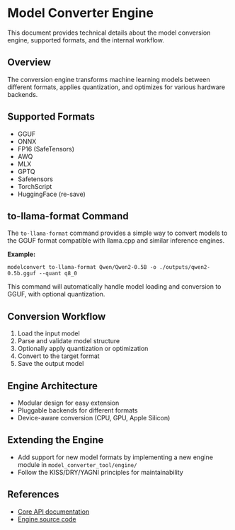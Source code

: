 # Model Converter Engine

This document provides technical details about the model conversion engine, supported formats, and the internal workflow.

## Overview
The conversion engine transforms machine learning models between different formats, applies quantization, and optimizes for various hardware backends.

## Supported Formats
- GGUF
- ONNX
- FP16 (SafeTensors)
- AWQ
- MLX
- GPTQ
- Safetensors
- TorchScript
- HuggingFace (re-save)

## to-llama-format Command

The `to-llama-format` command provides a simple way to convert models to the GGUF format compatible with llama.cpp and similar inference engines.

**Example:**

```
modelconvert to-llama-format Qwen/Qwen2-0.5B -o ./outputs/qwen2-0.5b.gguf --quant q8_0
```

This command will automatically handle model loading and conversion to GGUF, with optional quantization.

## Conversion Workflow
1. Load the input model
2. Parse and validate model structure
3. Optionally apply quantization or optimization
4. Convert to the target format
5. Save the output model

## Engine Architecture
- Modular design for easy extension
- Pluggable backends for different formats
- Device-aware conversion (CPU, GPU, Apple Silicon)

## Extending the Engine
- Add support for new model formats by implementing a new engine module in `model_converter_tool/engine/`
- Follow the KISS/DRY/YAGNI principles for maintainability

## References
- [Core API documentation](../model_converter_tool/api.py)
- [Engine source code](../model_converter_tool/engine/) 